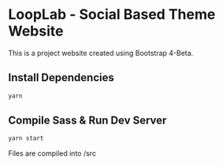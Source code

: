 # LoopLab - Social Based Theme Website

This is a project website created using Bootstrap 4-Beta.

## Install Dependencies

```bash
yarn
```

## Compile Sass & Run Dev Server

```bash
yarn start
```

Files are compiled into /src
